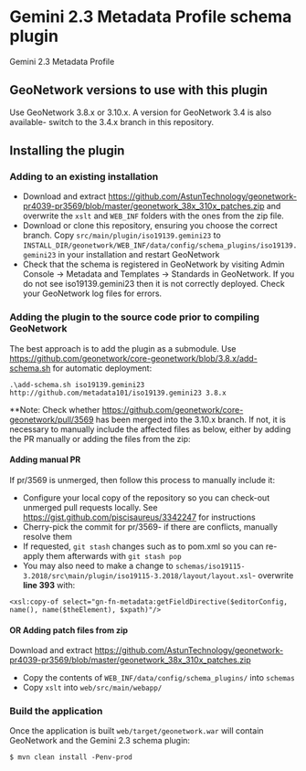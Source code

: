 # Gemini 2.3 Metadata Profile schema plugin

Gemini 2.3 Metadata Profile

## GeoNetwork versions to use with this plugin

Use GeoNetwork 3.8.x or 3.10.x. A version for GeoNetwork 3.4 is also available- switch to the 3.4.x branch in this repository.

## Installing the plugin

### Adding to an existing installation

 * Download and extract https://github.com/AstunTechnology/geonetwork-pr4039-pr3569/blob/master/geonetwork_38x_310x_patches.zip and overwrite the `xslt` and `WEB_INF` folders with the ones from the zip file. 
 * Download or clone this repository, ensuring you choose the correct branch. Copy `src/main/plugin/iso19139.gemini23` to `INSTALL_DIR/geonetwork/WEB_INF/data/config/schema_plugins/iso19139.gemini23` in your installation and restart GeoNetwork
 * Check that the schema is registered in GeoNetwork by visiting Admin Console -> Metadata and Templates -> Standards in GeoNetwork. If you do not see iso19139.gemini23 then it is not correctly deployed. Check your GeoNetwork log files for errors.

### Adding the plugin to the source code prior to compiling GeoNetwork

The best approach is to add the plugin as a submodule. Use https://github.com/geonetwork/core-geonetwork/blob/3.8.x/add-schema.sh for automatic deployment:

```
.\add-schema.sh iso19139.gemini23 http://github.com/metadata101/iso19139.gemini23 3.8.x
```

**Note: Check whether https://github.com/geonetwork/core-geonetwork/pull/3569 has been merged into the 3.10.x branch. If not, it is necessary to manually include the affected files as below, either by adding the PR manually or adding the files from the zip:

#### Adding manual PR

If pr/3569 is unmerged, then follow this process to manually include it:

* Configure your local copy of the repository so you can check-out unmerged pull requests locally. See https://gist.github.com/piscisaureus/3342247 for instructions
* Cherry-pick the commit for pr/3569- if there are conflicts, manually resolve them
* If requested, `git stash` changes such as to pom.xml so you can re-apply them afterwards with `git stash pop`
* You may also need to make a change to `schemas/iso19115-3.2018/src\main/plugin/iso19115-3.2018/layout/layout.xsl`- overwrite **line 393** with:
```
<xsl:copy-of select="gn-fn-metadata:getFieldDirective($editorConfig, name(), name($theElement), $xpath)"/> 
```

#### OR Adding patch files from zip

Download and extract https://github.com/AstunTechnology/geonetwork-pr4039-pr3569/blob/master/geonetwork_38x_310x_patches.zip

 * Copy the contents of `WEB_INF/data/config/schema_plugins/` into `schemas`
 * Copy `xslt` into `web/src/main/webapp/`


### Build the application 

Once the application is built `web/target/geonetwork.war` will contain GeoNetwork and the Gemini 2.3 schema plugin:

```
$ mvn clean install -Penv-prod
```
